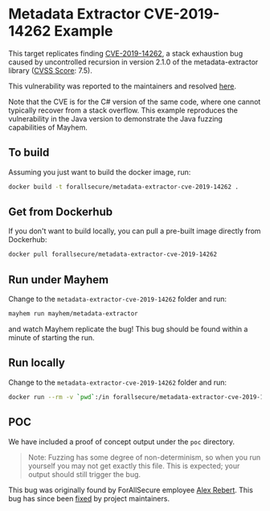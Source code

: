 # Metadata Extractor CVE-2019-14262 Example

This target replicates finding [CVE-2019-14262](https://nvd.nist.gov/vuln/detail/CVE-2019-14262), a stack exhaustion bug caused by uncontrolled recursion in version 2.1.0 of the metadata-extractor library ([CVSS Score](https://nvd.nist.gov/vuln-metrics/cvss): 7.5).

This vulnerability was reported to the maintainers and resolved [here](https://github.com/drewnoakes/metadata-extractor/issues/419).

Note that the CVE is for the C# version of the same code, where one cannot typically recover from a stack overflow.
This example reproduces the vulnerability in the Java version to demonstrate the Java fuzzing capabilities of Mayhem.

## To build

Assuming you just want to build the docker image, run:

```bash
docker build -t forallsecure/metadata-extractor-cve-2019-14262 .
```

## Get from Dockerhub

If you don't want to build locally, you can pull a pre-built image directly from Dockerhub:

```bash
docker pull forallsecure/metadata-extractor-cve-2019-14262
```

## Run under Mayhem

Change to the `metadata-extractor-cve-2019-14262` folder and run:

```bash
mayhem run mayhem/metadata-extractor
```

and watch Mayhem replicate the bug!
This bug should be found within a minute of starting the run.

## Run locally

Change to the `metadata-extractor-cve-2019-14262` folder and run:

```bash
docker run --rm -v `pwd`:/in forallsecure/metadata-extractor-cve-2019-14262 /in/mayhem/metadata-extractor/poc/crashing-input
```

## POC

We have included a proof of concept output under the `poc` directory.

> Note: Fuzzing has some degree of non-determinism, so when you run yourself you may not get exactly this file.
> This is expected; your output should still trigger the bug.

This bug was originally found by ForAllSecure employee [Alex Rebert](https://forallsecure.com/about-us).
This bug has since been [fixed](https://github.com/drewnoakes/metadata-extractor/issues/419) by project maintainers.
